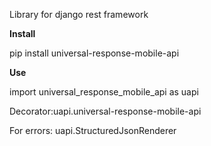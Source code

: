Library for django rest framework

**Install**

pip install universal-response-mobile-api

**Use**

import universal_response_mobile_api as uapi

Decorator:uapi.universal-response-mobile-api

For errors: uapi.StructuredJsonRenderer



